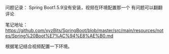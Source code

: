 问题记录：
Spring Boot1.5.9没有安装，视频在环境配置那一个 有问题可以翻翻评论

笔记地址：
https://github.com/xyzBits/SpringBoot/blob/master/src/main/resources/notes/Spring%20Boot%E7%AC%94%E8%AE%B0.md

根据笔记结合视频配置一下环境。